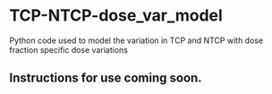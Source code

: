 # TCP-NTCP-dose_var_model
Python code used to model the variation in TCP and NTCP with dose fraction specific dose variations

## Instructions for use coming soon.
